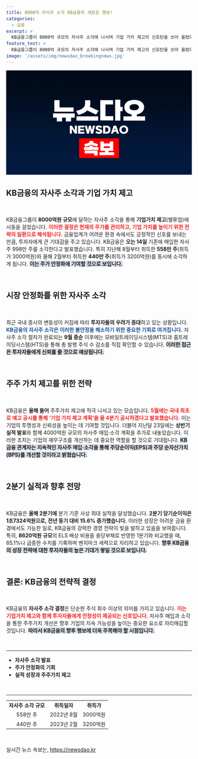 ```yaml
---
title: 8000억 자사주 소각 KB금융의 새로운 행보!
categories:
  - 금융
excerpt: >
  KB금융그룹이 8000억 규모의 자사주 소각에 나서며 기업 가치 제고의 신호탄을 쏘아 올렸다. 증시 변동성 속 대응책으로 주주가치 향상에 박차를 가하는 KB금융의 향후 행보에 관심이 집중된다!
feature_text: >
  KB금융그룹이 8000억 규모의 자사주 소각에 나서며 기업 가치 제고의 신호탄을 쏘아 올렸다. 증시 변동성 속 대응책으로 주주가치 향상에 박차를 가하는 KB금융의 향후 행보에 관심이 집중된다!
image: '/assets/img/newsdao_breakingnews.jpg'
---
```


<p><img src="/assets/img/newsdao_breakingnews.jpg" alt="firstkoreanews 속보" /></p>

<h2 data-ke-size="size26">KB금융의 자사주 소각과 기업 가치 제고</h2>

<p data-ke-size="size16">&nbsp;</p>

<p>KB금융그룹이 <strong>8000억원 규모</strong>에 달하는 자사주 소각을 통해 <strong>기업가치 제고</strong>(밸류업)에 시동을 걸었습니다. <b><span style="color: #ee2323;">이러한 결정은 현재의 주가를 관리하고, 기업 가치를 높이기 위한 전략의 일환으로 해석됩니다.</span></b> 금융업계가 어려운 환경 속에서도 긍정적인 신호를 보내는 만큼, 투자자에게 큰 기대감을 주고 있습니다. KB금융은 <strong>오는 14일</strong> 기존에 매입한 자사주 998만 주를 소각한다고 발표했습니다. 특히 지난해 8월부터 취득한 <strong>558만 주</strong>(취득가 3000억원)와 올해 2월부터 취득한 <strong>440만 주</strong>(취득가 3200억원)를 동시에 소각하게 됩니다. <b><span style="background-color: #21538527;">이는 주가 안정화에 기여할 것으로 보입니다.</span></b></p>

<p data-ke-size="size16">&nbsp;</p>

<h2 data-ke-size="size26">시장 안정화를 위한 자사주 소각</h2>

<p data-ke-size="size16">&nbsp;</p>

<p>최근 국내 증시의 변동성이 커짐에 따라 <strong>투자자들의 우려가 증대</strong>하고 있는 상황입니다. <b><span style="color: #1a5490;">KB금융의 자사주 소각은 이러한 불안정을 해소하기 위한 중요한 기회로 여겨집니다.</span></b> 자사주 소각 절차가 완료되는 <strong>9월 중순</strong> 이후에는 모바일트레이딩시스템(MTS)과 홈트레이딩시스템(HTS)을 통해 총 발행 주식 수 감소를 직접 확인할 수 있습니다. <b><span style="background-color: #21538527;">이러한 접근은 투자자들에게 신뢰를 줄 것으로 예상됩니다.</span></b></p>

<p data-ke-size="size16">&nbsp;</p>

<h2 data-ke-size="size26">주주 가치 제고를 위한 전략</h2>

<p data-ke-size="size16">&nbsp;</p>

<p>KB금융은 <strong>올해 들어</strong> 주주가치 제고에 적극 나서고 있는 모습입니다. <b><span style="color: #ee2323;">5월에는 국내 최초로 예고 공시를 통해 ‘기업 가치 제고 계획’을 올 4분기 공시하겠다고 발표했습니다.</span></b> 이는 기업의 투명성과 신뢰성을 높이는 데 기여할 것입니다. 더불어 지난달 23일에는 <strong>상반기 실적 발표</strong>와 함께 4000억원 규모의 자사주 매입·소각 계획을 추가로 내놓았습니다. 이러한 조치는 기업의 재무구조를 개선하는 데 중요한 역할을 할 것으로 기대됩니다. <b><span style="background-color: #21538527;">KB금융 관계자는 지속적인 자사주 매입·소각을 통해 주당순이익(EPS)과 주당 순자산가치(BPS)를 개선할 것이라고 밝혔습니다.</span></b></p>

<p data-ke-size="size16">&nbsp;</p>

<h2 data-ke-size="size26">2분기 실적과 향후 전망</h2>

<p data-ke-size="size16">&nbsp;</p>

<p>KB금융은 <strong>올해 2분기에</strong> 분기 기준 사상 최대 실적을 달성했습니다. <b><span style="1a5490;">2분기 당기순이익은 1조7324억원으로, 전년 동기 대비 15.6% 증가했습니다.</span></b> 이러한 성장은 어려운 금융 환경에서도 가능한 일로, KB금융의 강력한 경영 전략이 빛을 발하고 있음을 보여줍니다. 특히, <strong>8620억원 규모</strong>의 ELS 배상 비용을 충당부채로 반영한 1분기와 비교했을 때, 65.1%나 급증한 수치를 기록하며 벤치마크 세력으로 자리하고 있습니다. <b><span style="background-color: #21538527;">향후 KB금융의 성장 전략에 대한 투자자들의 높은 기대가 쌓일 것으로 보입니다.</span></b></p>

<p data-ke-size="size16">&nbsp;</p>

<h2 data-ke-size="size26">결론: KB금융의 전략적 결정</h2>

<p data-ke-size="size16">&nbsp;</p>

<p>KB금융의 <strong>자사주 소각 결정</strong>은 단순한 주식 회수 이상의 의미를 가지고 있습니다. <b><span style="color: #ee2323;">이는 기업가치 제고와 함께 투자자들에게 안정성이 제공되는 신호입니다.</span></b> 자사주 매입과 소각을 통한 주주가치 개선은 향후 기업의 지속 가능성을 높이는 중요한 요소로 자리매김할 것입니다. <b><span style="background-color: #21538527;">따라서 KB금융의 향후 행보에 더욱 주목해야 할 시점입니다.</span></b> </p>

<p data-ke-size="size16">&nbsp;</p>

<hr>

<ul>
  <li><b>자사주 소각 발표</b></li>
  <li><b>주가 안정화의 기회</b></li>
  <li><b>실적 성장과 주주가치 제고</b></li>
</ul>

<p data-ke-size="size16">&nbsp;</p>

<hr>

<table>
  <tr>
    <td style="text-align: center; height: 17px;"><b>자사주 소각 규모</b></td>
    <td style="text-align: center; height: 17px;"><b>취득일자</b></td>
    <td style="text-align: center; height: 17px;"><b>취득가</b></td>
  </tr>
  <tr>
    <td style="text-align: center; height: 17px;">558만 주</td>
    <td style="text-align: center; height: 17px;">2022년 8월</td>
    <td style="text-align: center; height: 17px;">3000억원</td>
  </tr>
  <tr>
    <td style="text-align: center; height: 17px;">440만 주</td>
    <td style="text-align: center; height: 17px;">2023년 2월</td>
    <td style="text-align: center; height: 17px;">3200억원</td>
  </tr>
</table>

<p data-ke-size="size16">&nbsp;</p>
실시간 뉴스 속보는, <a href="https://newsdao.kr" rel="dofollow">https://newsdao.kr</a>


